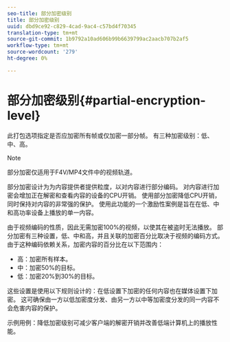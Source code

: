 ```yaml
---
seo-title: 部分加密级别
title: 部分加密级别
uuid: dbd9ce92-c829-4cad-9ac4-c57bd4f70345
translation-type: tm+mt
source-git-commit: 1b9792a10ad606b99b6639799ac2aacb707b2af5
workflow-type: tm+mt
source-wordcount: '279'
ht-degree: 0%

---
```



# 部分加密级别{#partial-encryption-level}

此打包选项指定是否应加密所有帧或仅加密一部分帧。 有三种加密级别：低、中、高。

>[!NOTE]
>
>部分加密仅适用于F4V/MP4文件中的视频轨道。

部分加密设计为为内容提供者提供粒度，以对内容进行部分编码。 对内容进行加密会增加正在解密和查看内容的设备的CPU开销。 使用部分加密降低CPU开销，同时保持对内容的非常强的保护。 使用此功能的一个激励性案例是旨在在低、中和高功率设备上播放的单一内容。

由于视频编码的性质，因此无需加密100%的视频，以使其在被盗时无法播放。 部分加密有三种设置，低、中和高，并且关联的加密百分比取决于视频的编码方式。 由于这种编码依赖关系，加密内容的百分比在以下范围内：

* 高：加密所有样本。
* 中：加密50%的目标。
* 低：加密20%到30%的目标。

这些设置是使用以下规则设计的：在低设置下加密的任何内容也在媒体设置下加密。 这可确保由一方以低加密度分发、由另一方以中等加密度分发的同一内容不会危害内容的保护。

示例用例：降低加密级别可减少客户端的解密开销并改善低端计算机上的播放性能。

